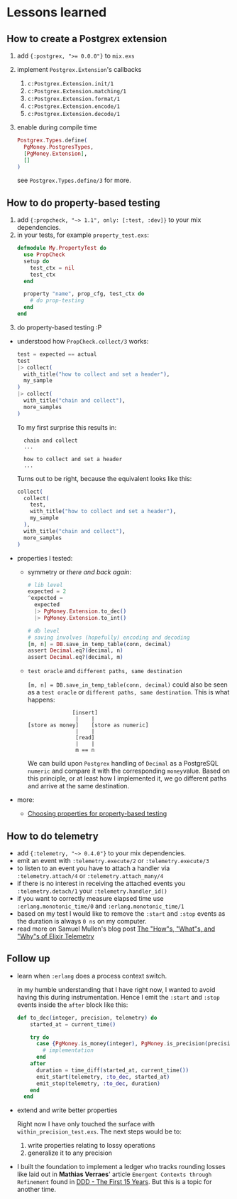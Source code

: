 # Lessons learned

## How to create a Postgrex extension

1. add `{:postgrex, ">= 0.0.0"}` to `mix.exs`
2. implement `Postgrex.Extension`'s callbacks
      1. `c:Postgrex.Extension.init/1`
      2. `c:Postgrex.Extension.matching/1`
      3. `c:Postgrex.Extension.format/1`
      4. `c:Postgrex.Extension.encode/1`
      5. `c:Postgrex.Extension.decode/1`
3. enable during compile time

    ```elixir
    Postgrex.Types.define(
      PgMoney.PostgresTypes,
      [PgMoney.Extension],
      []
    )
    ```
    see `Postgrex.Types.define/3` for more.

## How to do property-based testing
1. add `{:propcheck, "~> 1.1", only: [:test, :dev]}` to your mix dependencies.
2. in your tests, for example `property_test.exs`:
    ```elixir
    defmodule My.PropertyTest do
      use PropCheck
      setup do
        test_ctx = nil
        test_ctx
      end

      property "name", prop_cfg, test_ctx do
        # do prop-testing
      end
    end
    ```
3. do property-based testing :P

- understood how `PropCheck.collect/3` works:
    ```elixir
    test = expected == actual
    test
    |> collect(
      with_title("how to collect and set a header"),
      my_sample
    )
    |> collect(
      with_title("chain and collect"),
      more_samples
    )
    ```

    To my first surprise this results in:
        
        chain and collect
        ...

        how to collect and set a header
        ...

    Turns out to be right, because the equivalent looks like this:

    ```elixir
    collect(
      collect(
        test,
        with_title("how to collect and set a header"),
        my_sample
      ),
      with_title("chain and collect"),
      more_samples
    )
    ```
- properties I tested:
    - symmetry or *there and back again*:
        ```elixir
        # lib level
        expected = 2
        ^expected =
          expected
          |> PgMoney.Extension.to_dec()
          |> PgMoney.Extension.to_int()

        # db level
        # saving involves (hopefully) encoding and decoding
        [m, n] = DB.save_in_temp_table(conn, decimal)
        assert Decimal.eq?(decimal, n)
        assert Decimal.eq?(decimal, m)
        ```
    - `test oracle` and `different paths, same destination`

        `[m, n] = DB.save_in_temp_table(conn, decimal)` could also be seen as a `test oracle` or  `different paths, same destination`. This is what happens:

        ```
                      [insert]
                       |    |
        [store as money]    [store as numeric]
                       |    |
                       [read]
                       |    |
                       m == n
        ```

        We can build upon `Postgrex` handling of `Decimal` as a PostgreSQL `numeric` and compare it with the corresponding `money`value. Based on this principle, or at least how I implemented it, we go different paths and arrive at the same destination.
- more:
    - [Choosing properties for property-based testing](https://fsharpforfunandprofit.com/posts/property-based-testing-2/)


## How to do telemetry
- add `{:telemetry, "~> 0.4.0"}` to your mix dependencies.
- emit an event with `:telemetry.execute/2` or `:telemetry.execute/3`
- to listen to an event you have to attach a handler via `:telemetry.attach/4` or `:telemetry.attach_many/4`
- if there is no interest in receiving the attached events you `:telemetry.detach/1` your `:telemetry.handler_id()`
- if you want to correctly measure elapsed time use `:erlang.monotonic_time/0` and `:erlang.monotonic_time/1`
- based on my test I would like to remove the `:start` and `:stop` events as the duration is always `0 ns` on my computer.
- read more on Samuel Mullen's blog post [The "How"s, "What"s, and "Why"s of Elixir Telemetry](https://samuelmullen.com/articles/the-hows-whats-and-whys-of-elixir-telemetry/)

## Follow up
- learn when `:erlang` does a process context switch.

    in my humble understanding that I have right now, I wanted to avoid having this during instrumentation. Hence I emit the `:start` and `:stop` events inside the `after` block like this:

    ```elixir
    def to_dec(integer, precision, telemetry) do
        started_at = current_time()

        try do
          case {PgMoney.is_money(integer), PgMoney.is_precision(precision)} do
            # implementation
          end
        after
          duration = time_diff(started_at, current_time())
          emit_start(telemetry, :to_dec, started_at)
          emit_stop(telemetry, :to_dec, duration)
        end
      end
    ```

- extend and write better properties
  
    Right now I have only touched the surface with `within_precision_test.exs`. The next steps would be to:
    
    1. write properties relating to lossy operations
    2. generalize it to any precision

- I built the foundation to implement a ledger who tracks rounding losses like laid out in **Mathias Verraes**' article `Emergent Contexts through Refinement` found in [DDD - The First 15 Years](https://universities.leanpub.com/ddd_first_15_years). But this is a topic for another time.

